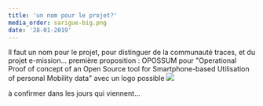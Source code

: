 ```yaml
---
title: 'un nom pour le projet?'
media_order: sarigue-big.png
date: '28-01-2019'
---
```


Il faut un nom pour le projet, pour distinguer de la communauté traces, et du projet e-mission...
première proposition : 
OPOSSUM pour "Operational Proof of concept of an Open Source tool for Smartphone-based Utilisation of personal Mobility data"
avec un logo possible ![](sarigue-big.png?cropResize=320,180)

à confirmer dans les jours qui viennent...
